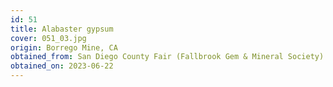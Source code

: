 ```yaml
---
id: 51 
title: Alabaster gypsum
cover: 051_03.jpg
origin: Borrego Mine, CA
obtained_from: San Diego County Fair (Fallbrook Gem & Mineral Society)
obtained_on: 2023-06-22
---
```

